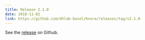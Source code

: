 ```yaml
---
title: Release 2.1.0
date: 2018-11-02
link: https://github.com/dhlab-basel/Knora/releases/tag/v2.1.0
---
```


See the
[release](https://github.com/dhlab-basel/Knora/releases/tag/v2.1.0) on Github.
